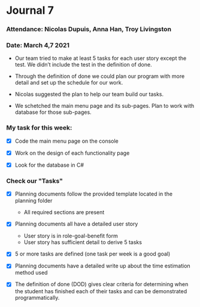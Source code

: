 
# Journal 7

### Attendance: Nicolas Dupuis, Anna Han, Troy Livingston
### Date: March 4,7  2021

  - Our team tried to make at least 5 tasks for each user story except the test. We didn’t include the test in the definition of done.

  - Through the definition of done we could plan our program with more detail and set up the schedule for our work.

  - Nicolas suggested the plan to help our team build our tasks.

  - We schetched the main menu page and its sub-pages. Plan to work with database for those sub-pages.



### **My task for this week:**

- [x] Code the main menu page on the console

- [x] Work on the design of each functionality page

- [x] Look for the database in C#


 ### **Check our "Tasks"**

 - [x] Planning documents follow the provided template located in the planning folder

    - All required sections are present


 - [x] Planning documents all have a detailed user story

    - User story is in role-goal-benefit form
    - User story has sufficient detail to derive 5 tasks


 - [x] 5 or more tasks are defined (one task per week is a good goal)

 - [x] Planning documents have a detailed write up about the time estimation method used

 - [x] The definition of done (DOD) gives clear criteria for determining when the student has finished each of their tasks and can be demonstrated programmatically.
